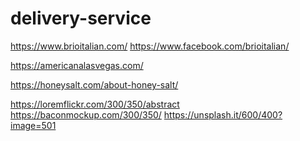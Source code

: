 # delivery-service
<!-- Links -->

<!-- Brio rest -->
https://www.brioitalian.com/
https://www.facebook.com/brioitalian/

<!-- American rest -->
https://americanalasvegas.com/

<!-- honey salt website -->
https://honeysalt.com/about-honey-salt/

<!-- placeholder images -->
https://loremflickr.com/300/350/abstract
https://baconmockup.com/300/350/
https://unsplash.it/600/400?image=501